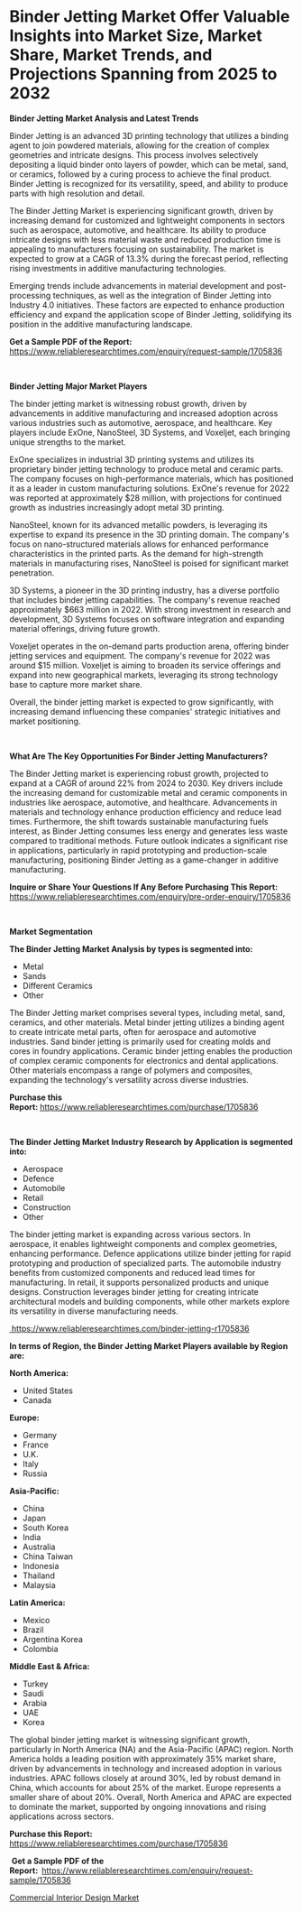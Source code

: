 <p><h1>Binder Jetting Market Offer Valuable Insights into Market Size, Market Share, Market Trends, and Projections Spanning from 2025 to 2032</h1></p><p><strong>Binder Jetting Market Analysis and Latest Trends</strong></p>
<p><p>Binder Jetting is an advanced 3D printing technology that utilizes a binding agent to join powdered materials, allowing for the creation of complex geometries and intricate designs. This process involves selectively depositing a liquid binder onto layers of powder, which can be metal, sand, or ceramics, followed by a curing process to achieve the final product. Binder Jetting is recognized for its versatility, speed, and ability to produce parts with high resolution and detail.</p><p>The Binder Jetting Market is experiencing significant growth, driven by increasing demand for customized and lightweight components in sectors such as aerospace, automotive, and healthcare. Its ability to produce intricate designs with less material waste and reduced production time is appealing to manufacturers focusing on sustainability. The market is expected to grow at a CAGR of 13.3% during the forecast period, reflecting rising investments in additive manufacturing technologies. </p><p>Emerging trends include advancements in material development and post-processing techniques, as well as the integration of Binder Jetting into Industry 4.0 initiatives. These factors are expected to enhance production efficiency and expand the application scope of Binder Jetting, solidifying its position in the additive manufacturing landscape.</p></p>
<p><strong>Get a Sample PDF of the Report:&nbsp;</strong> <a href="https://www.reliableresearchtimes.com/enquiry/request-sample/1705836?utm_campaign=2221&utm_medium=2&utm_source=Github&utm_content=ia&utm_term=09032025&utm_id=binder-jetting">https://www.reliableresearchtimes.com/enquiry/request-sample/1705836</a></p>
<p>&nbsp;</p>
<p><strong>Binder Jetting Major Market Players</strong></p>
<p><p>The binder jetting market is witnessing robust growth, driven by advancements in additive manufacturing and increased adoption across various industries such as automotive, aerospace, and healthcare. Key players include ExOne, NanoSteel, 3D Systems, and Voxeljet, each bringing unique strengths to the market.</p><p>ExOne specializes in industrial 3D printing systems and utilizes its proprietary binder jetting technology to produce metal and ceramic parts. The company focuses on high-performance materials, which has positioned it as a leader in custom manufacturing solutions. ExOne's revenue for 2022 was reported at approximately $28 million, with projections for continued growth as industries increasingly adopt metal 3D printing.</p><p>NanoSteel, known for its advanced metallic powders, is leveraging its expertise to expand its presence in the 3D printing domain. The company's focus on nano-structured materials allows for enhanced performance characteristics in the printed parts. As the demand for high-strength materials in manufacturing rises, NanoSteel is poised for significant market penetration.</p><p>3D Systems, a pioneer in the 3D printing industry, has a diverse portfolio that includes binder jetting capabilities. The company's revenue reached approximately $663 million in 2022. With strong investment in research and development, 3D Systems focuses on software integration and expanding material offerings, driving future growth.</p><p>Voxeljet operates in the on-demand parts production arena, offering binder jetting services and equipment. The company's revenue for 2022 was around $15 million. Voxeljet is aiming to broaden its service offerings and expand into new geographical markets, leveraging its strong technology base to capture more market share.</p><p>Overall, the binder jetting market is expected to grow significantly, with increasing demand influencing these companies' strategic initiatives and market positioning.</p></p>
<p>&nbsp;</p>
<p><strong>What Are The Key Opportunities For Binder Jetting Manufacturers?</strong></p>
<p><p>The Binder Jetting market is experiencing robust growth, projected to expand at a CAGR of around 22% from 2024 to 2030. Key drivers include the increasing demand for customizable metal and ceramic components in industries like aerospace, automotive, and healthcare. Advancements in materials and technology enhance production efficiency and reduce lead times. Furthermore, the shift towards sustainable manufacturing fuels interest, as Binder Jetting consumes less energy and generates less waste compared to traditional methods. Future outlook indicates a significant rise in applications, particularly in rapid prototyping and production-scale manufacturing, positioning Binder Jetting as a game-changer in additive manufacturing.</p></p>
<p><strong>Inquire or Share Your Questions If Any Before Purchasing This Report:</strong> <a href="https://www.reliableresearchtimes.com/enquiry/pre-order-enquiry/1705836?utm_campaign=2221&utm_medium=2&utm_source=Github&utm_content=ia&utm_term=09032025&utm_id=binder-jetting">https://www.reliableresearchtimes.com/enquiry/pre-order-enquiry/1705836</a></p>
<p>&nbsp;</p>
<p><strong>Market Segmentation</strong></p>
<p><strong>The Binder Jetting Market Analysis by types is segmented into:</strong></p>
<p><ul><li>Metal</li><li>Sands</li><li>Different Ceramics</li><li>Other</li></ul></p>
<p><p>The Binder Jetting market comprises several types, including metal, sand, ceramics, and other materials. Metal binder jetting utilizes a binding agent to create intricate metal parts, often for aerospace and automotive industries. Sand binder jetting is primarily used for creating molds and cores in foundry applications. Ceramic binder jetting enables the production of complex ceramic components for electronics and dental applications. Other materials encompass a range of polymers and composites, expanding the technology's versatility across diverse industries.</p></p>
<p><strong>Purchase this Report:&nbsp;</strong><a href="https://www.reliableresearchtimes.com/purchase/1705836?utm_campaign=2221&utm_medium=2&utm_source=Github&utm_content=ia&utm_term=09032025&utm_id=binder-jetting">https://www.reliableresearchtimes.com/purchase/1705836</a></p>
<p>&nbsp;</p>
<p><strong>The Binder Jetting Market Industry Research by Application is segmented into:</strong></p>
<p><ul><li>Aerospace</li><li>Defence</li><li>Automobile</li><li>Retail</li><li>Construction</li><li>Other</li></ul></p>
<p><p>The binder jetting market is expanding across various sectors. In aerospace, it enables lightweight components and complex geometries, enhancing performance. Defence applications utilize binder jetting for rapid prototyping and production of specialized parts. The automobile industry benefits from customized components and reduced lead times for manufacturing. In retail, it supports personalized products and unique designs. Construction leverages binder jetting for creating intricate architectural models and building components, while other markets explore its versatility in diverse manufacturing needs.</p></p>
<p><a href="https://www.reliableresearchtimes.com/binder-jetting-r1705836?utm_campaign=2221&utm_medium=2&utm_source=Github&utm_content=ia&utm_term=09032025&utm_id=binder-jetting">&nbsp;https://www.reliableresearchtimes.com/binder-jetting-r1705836</a></p>
<p><strong>In terms of Region, the Binder Jetting Market Players available by Region are:</strong></p>
<p>
    <p> <strong> North America: </strong>
        <ul>
            <li>United States</li>
            <li>Canada</li>
        </ul>
        </p> 
    <p> <strong> Europe: </strong>
        <ul>
            <li>Germany</li>
            <li>France</li>
            <li>U.K.</li>
            <li>Italy</li>
            <li>Russia</li>
        </ul>
        </p> 
    <p> <strong> Asia-Pacific: </strong>
        <ul>
            <li>China</li>
            <li>Japan</li>
            <li>South Korea</li>
            <li>India</li>
            <li>Australia</li>
            <li>China Taiwan</li>
            <li>Indonesia</li>
            <li>Thailand</li>
            <li>Malaysia</li>
        </ul>
        </p> 
    <p> <strong> Latin America: </strong>
        <ul>
            <li>Mexico</li>
            <li>Brazil</li>
            <li>Argentina Korea</li>
            <li>Colombia</li>
        </ul>
        </p> 
    <p> <strong> Middle East & Africa: </strong>
        <ul>
            <li>Turkey</li>
            <li>Saudi</li>
            <li>Arabia</li>
            <li>UAE</li>
            <li>Korea</li>
        </ul>
    </p>
    </p>
<p><p>The global binder jetting market is witnessing significant growth, particularly in North America (NA) and the Asia-Pacific (APAC) region. North America holds a leading position with approximately 35% market share, driven by advancements in technology and increased adoption in various industries. APAC follows closely at around 30%, led by robust demand in China, which accounts for about 25% of the market. Europe represents a smaller share of about 20%. Overall, North America and APAC are expected to dominate the market, supported by ongoing innovations and rising applications across sectors.</p></p>
<p><strong>Purchase this Report: </strong><a href="https://www.reliableresearchtimes.com/purchase/1705836?utm_campaign=2221&utm_medium=2&utm_source=Github&utm_content=ia&utm_term=09032025&utm_id=binder-jetting">https://www.reliableresearchtimes.com/purchase/1705836</a></p>
<p>&nbsp;<strong>Get a Sample PDF of the Report:&nbsp;&nbsp;</strong><a href="https://www.reliableresearchtimes.com/enquiry/request-sample/1705836?utm_campaign=2221&utm_medium=2&utm_source=Github&utm_content=ia&utm_term=09032025&utm_id=binder-jetting">https://www.reliableresearchtimes.com/enquiry/request-sample/1705836</a></p>
<p><strong></strong></p>
<p><p><a href="https://github.com/delindacallegari68/Market-Research-Report-List-1/blob/main/commercial-interior-design-market.md?utm_campaign=2221&utm_medium=2&utm_source=Github&utm_content=ia&utm_term=09032025&utm_id=binder-jetting">Commercial Interior Design Market</a></p></p>